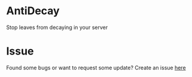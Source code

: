 # AntiDecay
Stop leaves from decaying in your server

# Issue
Found some bugs or want to request some update? Create an issue [here](https://github.com/AraaCuteUwU/AntiDecay/issues)
